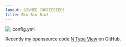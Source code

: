 ```yaml
---
layout: GIVMEE CODEEEEEEE!
title: Biu Biu Biu!
---
```




![_config.yml](http://img0.imgtn.bdimg.com/it/u=2747633875,3159184497&fm=21&gp=0.jpg)

Recently my opensource code [N Type View](https://github.com/susyimes/N-typeview-Recyclerview) on GitHub.
